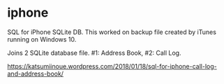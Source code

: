 # iphone

SQL for iPhone SQLite DB.
This worked on backup file created by iTunes running on Windows 10.

Joins 2 SQLite database file. #1: Address Book,  #2: Call Log.

https://katsumiinoue.wordpress.com/2018/01/18/sql-for-iphone-call-log-and-address-book/
